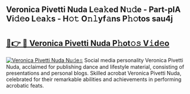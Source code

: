 ## Veronica Pivetti Nuda L𝚎a𝚔ed N𝚞𝚍e - Part-pIA Vi𝚍𝚎o L𝚎a𝚔s - H𝚘𝚝 O𝚗𝚕yf𝚊ns P𝚑𝚘tos sau4j

# <h2><a href="http://kf42axs.oniu.top/?m=Veronica+Pivetti+Nuda">🔗👉 🔴 Veronica Pivetti Nuda P𝚑ot𝚘𝚜 V𝚒d𝚎o</a></h2>

[![Veronica Pivetti Nuda Nu𝚍e𝚜](https://i.imgur.com/0qMVB7G.gif)](http://kf42axs.oniu.top/?m=Veronica+Pivetti+Nuda)
Social media personality Veronica Pivetti Nuda, acclaimed for publishing dance and lifestyle material, consisting of presentations and personal blogs. Skilled acrobat Veronica Pivetti Nuda, celebrated for their remarkable abilities and achievements in performing acrobatic feats.  
